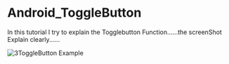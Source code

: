 # Android_ToggleButton
In this tutorial I try to explain the Togglebutton Function......the screenShot Explain clearly......


![3ToggleButton Example](https://user-images.githubusercontent.com/30676824/82014763-b7bb7d00-9696-11ea-8ae5-926528e66fbb.gif)
